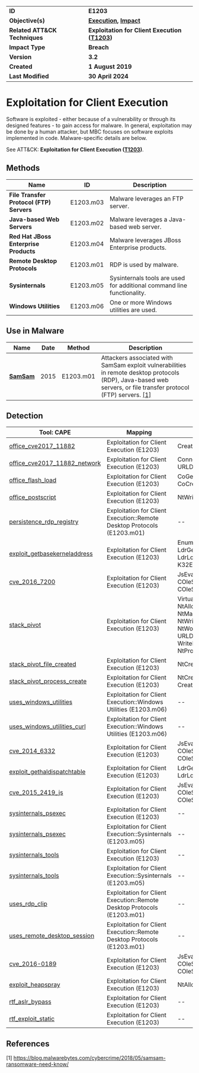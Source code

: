 <table>
<tr>
<td><b>ID</b></td>
<td><b>E1203</b></td>
</tr>
<tr>
<td><b>Objective(s)</b></td>
<td><b><a href="../execution">Execution</a>, <a href="../impact">Impact</a></b></td>
</tr>
<tr>
<td><b>Related ATT&CK Techniques</b></td>
<td><b>Exploitation for Client Execution (<a href="https://attack.mitre.org/techniques/T1203">T1203</a>)</b></td>
</tr>
<tr>
<td><b>Impact Type</b></td>
<td><b>Breach</b></td>
</tr>
<tr>
<td><b>Version</b></td>
<td><b>3.2</b></td>
</tr>
<tr>
<td><b>Created</b></td>
<td><b>1 August 2019</b></td>
</tr>
<tr>
<td><b>Last Modified</b></td>
<td><b>30 April 2024</b></td>
</tr>
</table>


# Exploitation for Client Execution

Software is exploited - either because of a vulnerability or through its designed features - to gain access for malware. In general, exploitation may be done by a human attacker, but MBC focuses on software exploits implemented in code. Malware-specific details are below.

See ATT&CK: **Exploitation for Client Execution ([T1203](https://attack.mitre.org/techniques/T1203))**.

## Methods

|Name|ID|Description|
|---|---|---|
|**File Transfer Protocol (FTP) Servers**|E1203.m03|Malware leverages an FTP server.|
|**Java-based Web Servers**|E1203.m02|Malware leverages a Java-based web server.|
|**Red Hat JBoss Enterprise Products**|E1203.m04|Malware leverages JBoss Enterprise products.|
|**Remote Desktop Protocols**|E1203.m01|RDP is used by malware.|
|**Sysinternals**|E1203.m05|Sysinternals tools are used for additional command line functionality.|
|**Windows Utilities**|E1203.m06|One or more Windows utilities are used.|

## Use in Malware

|Name|Date|Method|Description|
|---|---|---|---|
|[**SamSam**](../xample-malware/samsam.md)|2015|E1203.m01|Attackers associated with SamSam exploit vulnerabilities in remote desktop protocols (RDP), Java-based web servers, or file transfer protocol (FTP) servers. [[1]](#1)|

## Detection

|Tool: CAPE|Mapping|APIs|
|---|---|---|
|[office_cve2017_11882](https://github.com/CAPESandbox/community/tree/master/modules/signatures/windows/office_exploit.py)|Exploitation for Client Execution (E1203)|CreateProcessInternalW|
|[office_cve2017_11882_network](https://github.com/CAPESandbox/community/tree/master/modules/signatures/windows/office_exploit.py)|Exploitation for Client Execution (E1203)|ConnectEx, URLDownloadToFileW|
|[office_flash_load](https://github.com/CAPESandbox/community/tree/master/modules/signatures/windows/office_exploit.py)|Exploitation for Client Execution (E1203)|CoGetClassObject, CoCreateInstance|
|[office_postscript](https://github.com/CAPESandbox/community/tree/master/modules/signatures/windows/office_exploit.py)|Exploitation for Client Execution (E1203)|NtWriteFile|
|[persistence_rdp_registry](https://github.com/CAPESandbox/community/tree/master/modules/signatures/windows/persistence_remotedesktop.py)|Exploitation for Client Execution::Remote Desktop Protocols (E1203.m01)|--|
|[exploit_getbasekerneladdress](https://github.com/CAPESandbox/community/tree/master/modules/signatures/windows/exploit_getbasekerneladdress.py)|Exploitation for Client Execution (E1203)|EnumDeviceDrivers, LdrGetProcedureAddress, LdrLoadDll, K32EnumDeviceDrivers|
|[cve_2016_7200](https://github.com/CAPESandbox/community/tree/master/modules/signatures/windows/cve_2016_7200.py)|Exploitation for Client Execution (E1203)|JsEval, COleScript_ParseScriptText, COleScript_Compile|
|[stack_pivot](https://github.com/CAPESandbox/community/tree/master/modules/signatures/windows/stack_pivot.py)|Exploitation for Client Execution (E1203)|VirtualProtectEx, NtAllocateVirtualMemory, NtMapViewOfSection, NtWriteVirtualMemory, NtWow64WriteVirtualMemory64, URLDownloadToFileW, WriteProcessMemory, NtProtectVirtualMemory|
|[stack_pivot_file_created](https://github.com/CAPESandbox/community/tree/master/modules/signatures/windows/stack_pivot.py)|Exploitation for Client Execution (E1203)|NtCreateFile|
|[stack_pivot_process_create](https://github.com/CAPESandbox/community/tree/master/modules/signatures/windows/stack_pivot.py)|Exploitation for Client Execution (E1203)|NtCreateUserProcess, CreateProcessInternalW|
|[uses_windows_utilities](https://github.com/CAPESandbox/community/tree/master/modules/signatures/windows/uses_windows.py)|Exploitation for Client Execution::Windows Utilities (E1203.m06)|--|
|[uses_windows_utilities_curl](https://github.com/CAPESandbox/community/tree/master/modules/signatures/windows/uses_windows.py)|Exploitation for Client Execution::Windows Utilities (E1203.m06)|--|
|[cve_2014_6332](https://github.com/CAPESandbox/community/tree/master/modules/signatures/windows/cve_2014_6332.py)|Exploitation for Client Execution (E1203)|JsEval, COleScript_ParseScriptText, COleScript_Compile|
|[exploit_gethaldispatchtable](https://github.com/CAPESandbox/community/tree/master/modules/signatures/windows/exploit_gethaldispatchtable.py)|Exploitation for Client Execution (E1203)|LdrGetProcedureAddress, LdrLoadDll|
|[cve_2015_2419_js](https://github.com/CAPESandbox/community/tree/master/modules/signatures/windows/cve_2015_2419.py)|Exploitation for Client Execution (E1203)|JsEval, COleScript_ParseScriptText, COleScript_Compile|
|[sysinternals_psexec](https://github.com/CAPESandbox/community/tree/master/modules/signatures/windows/sysinternals.py)|Exploitation for Client Execution (E1203)|--|
|[sysinternals_psexec](https://github.com/CAPESandbox/community/tree/master/modules/signatures/windows/sysinternals.py)|Exploitation for Client Execution::Sysinternals (E1203.m05)|--|
|[sysinternals_tools](https://github.com/CAPESandbox/community/tree/master/modules/signatures/windows/sysinternals.py)|Exploitation for Client Execution (E1203)|--|
|[sysinternals_tools](https://github.com/CAPESandbox/community/tree/master/modules/signatures/windows/sysinternals.py)|Exploitation for Client Execution::Sysinternals (E1203.m05)|--|
|[uses_rdp_clip](https://github.com/CAPESandbox/community/tree/master/modules/signatures/windows/remote_desktop.py)|Exploitation for Client Execution::Remote Desktop Protocols (E1203.m01)|--|
|[uses_remote_desktop_session](https://github.com/CAPESandbox/community/tree/master/modules/signatures/windows/remote_desktop.py)|Exploitation for Client Execution::Remote Desktop Protocols (E1203.m01)|--|
|[cve_2016-0189](https://github.com/CAPESandbox/community/tree/master/modules/signatures/windows/cve_2016-0189.py)|Exploitation for Client Execution (E1203)|JsEval, COleScript_ParseScriptText, COleScript_Compile|
|[exploit_heapspray](https://github.com/CAPESandbox/community/tree/master/modules/signatures/windows/exploit_heapspray.py)|Exploitation for Client Execution (E1203)|NtAllocateVirtualMemory|
|[rtf_aslr_bypass](https://github.com/CAPESandbox/community/tree/master/modules/signatures/windows/office_rtf.py)|Exploitation for Client Execution (E1203)|--|
|[rtf_exploit_static](https://github.com/CAPESandbox/community/tree/master/modules/signatures/windows/office_rtf.py)|Exploitation for Client Execution (E1203)|--|

## References

<a name="1">[1]</a> https://blog.malwarebytes.com/cybercrime/2018/05/samsam-ransomware-need-know/

